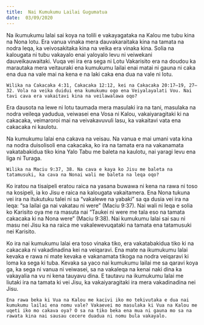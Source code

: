 ```yaml
---
title:  Nai Kumukumu Lailai Gugumatua
date:  03/09/2020
---
```


Na ikumukumu lalai sai koya na tolili e vakayagataka na Kalou me tubu kina na Nona lotu. Era vanua vinaka mera dauvakaraitaka kina na tamata na nodra leqa, ka veivosakitaka kina na veika era vinaka kina. Solia na kalougata ni tubu vakayalo enai yaloyalo levu ni veiwekani dauveikauwaitaki. Vuqa vei ira era sega ni Lotu Vakarisito era na doudou ka marautaka mera veitauraki ena kumukumu lailai enai matai ni gauna ni caka ena dua na vale mai na kena e na laki caka ena dua na vale ni lotu.

`Wilika na Cakacaka 4:31, Cakacaka 12:12, kei na Cakacaka 20:17–19, 27–32. Vola na veika duidui ena kumukumu oqo ena Veiyalayalati Vou. Nai tavi cava era vakaitavi kina na veilawalawa oqo?`

Era dausota na lewe ni lotu taumada mera masulaki ira na tani, masulaka na nodra veileqa yadudua, veiwasei ena Vosa ni Kalou, vakaiyaragitaki ki na cakacaka, veimaroroi mai na veivakavuvuli lasu, ka vakaitavi vata ena cakacaka ni kaulotu.

Na kumukumu lalai ena cakava na veisau. Na vanua e mai umani vata kina na nodra duisolisoli ena cakacaka, ko ira na tamata era na vakanamata vakatabakidua tiko kina Yalo Tabu me baleta na kaulotu, nai yaragi levu ena liga ni Turaga.

`Wilika na Maciu 9:37, 38. Na cava e kaya ko Jisu me baleta na tatamusuki, ka cava na Nonai wali me baleta na leqa oqo?`

Ko iratou na tisaipeli eratou raica na yasana buwawa ni kena na rawa ni toso na kosipeli, ia ko Jisu e raica na kalougata vakaitamera. Ena Nona tukuna vei ira na itukutuku talei ni sa “vakalewe na yabaki” sa qa dusia vei ira na leqa: “sa lailai ga nai vakatau ni were” (Maciu 9:37). Nai wali ni leqa e solia ko Karisito oya me ra masuta nai “Taukei ni were me tala eso na tamata cakacaka ki na Nona were” (Maciu 9:38). Nai kumukumu lalai sai sau ni masu nei Jisu ka na raica me vakalewevuqataki na tamata ena tatamusuki nei Karisito.

Ko ira nai kumukumu lalai era toso vinaka tiko, era vakatabakidua tiko ki na cakacaka ni vakadinadina kei na veiqaravi. Ena mate na ikumukumu lalai kevaka e rawa ni mate kevaka e vakanamata tikoga na nodra veiqaravi ki loma ka sega ki tuba. Kevaka sa yaco nai kumukumu lailai me sa qaravi koya ga, ka sega ni vanua ni veiwasei, sa na vakaleqa na kenai naki dina ka vakayalia na vu ni kena tauyavu dina. E tautavu na ikumukumu lalai me liutaki ira na tamata ki vei Jisu, ka vakaiyaragitaki ira mera vakadinadina nei Jisu.

`Ena rawa beka ki Vua na Kalou me kacivi iko mo tekivutaka e dua nai kumukumu lailai ena nomu vale? Vakaevei mo masulaka ki Vua na Kalou me uqeti iko mo cakava oya? O sa na tiko beka ena mua ni gauna mo sa na rawata kina nai sausau cecere duadua ni nomu bula vakayalo.`